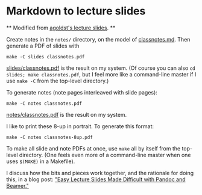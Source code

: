 # Markdown to lecture slides

** Modified from [agoldst's lecture slides](https://github.com/agoldst/tex/tree/master/lecture-slides). **

Create notes in the `notes/` directory, on the model of [classnotes.md](notes/classnotes.md). Then generate a PDF of slides with

```
make -C slides classnotes.pdf
```

[slides/classnotes.pdf](slides/classnotes.pdf) is the result on my system.
(Of course you can also `cd slides; make classnotes.pdf`, but I feel more like a command-line master if I use `make -C` from the top-level directory.)

To generate notes (note pages interleaved with slide pages):

```
make -C notes classnotes.pdf
```

[notes/classnotes.pdf](notes/classnotes.pdf) is the result on my system.

I like to print these 8-up in portrait. To generate this format:

```
make -C notes classnotes-8up.pdf
```

To make all slide and note PDFs at once, use `make` all by itself from the top-level directory. (One feels even more of a command-line master when one uses `$(MAKE)` in a Makefile).

I discuss how the bits and pieces work together, and the rationale for doing this, in a blog post: ["Easy Lecture Slides Made Difficult with Pandoc and Beamer."](http://andrewgoldstone.com/blog/2014/12/24/slides/)

